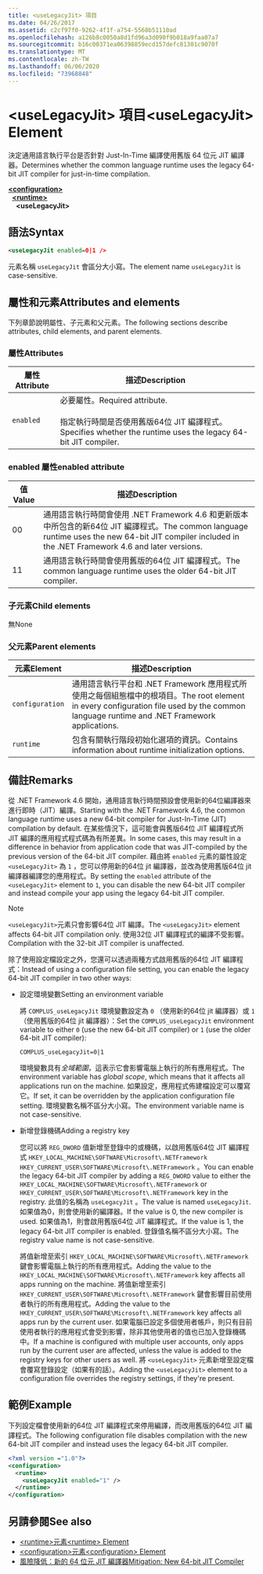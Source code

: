 ```yaml
---
title: <useLegacyJit> 項目
ms.date: 04/26/2017
ms.assetid: c2cf97f0-9262-4f1f-a754-5568b51110ad
ms.openlocfilehash: a126b8c0050a8d1fd96a3d090f9b018a9faa07a7
ms.sourcegitcommit: b16c00371ea06398859ecd157defc81301c9070f
ms.translationtype: MT
ms.contentlocale: zh-TW
ms.lasthandoff: 06/06/2020
ms.locfileid: "73968848"
---
```

# <a name="uselegacyjit-element"></a><span data-ttu-id="a2f42-102">\<useLegacyJit> 項目</span><span class="sxs-lookup"><span data-stu-id="a2f42-102">\<useLegacyJit> Element</span></span>

<span data-ttu-id="a2f42-103">決定通用語言執行平台是否針對 Just-In-Time 編譯使用舊版 64 位元 JIT 編譯器。</span><span class="sxs-lookup"><span data-stu-id="a2f42-103">Determines whether the common language runtime uses the legacy 64-bit JIT compiler for just-in-time compilation.</span></span>  
  
[**\<configuration>**](../configuration-element.md)\
&nbsp;&nbsp;[**\<runtime>**](runtime-element.md)\
&nbsp;&nbsp;&nbsp;&nbsp;**\<useLegacyJit>**  
  
## <a name="syntax"></a><span data-ttu-id="a2f42-104">語法</span><span class="sxs-lookup"><span data-stu-id="a2f42-104">Syntax</span></span>  
  
```xml
<useLegacyJit enabled=0|1 />
```

<span data-ttu-id="a2f42-105">元素名稱 `useLegacyJit` 會區分大小寫。</span><span class="sxs-lookup"><span data-stu-id="a2f42-105">The element name `useLegacyJit` is case-sensitive.</span></span>
  
## <a name="attributes-and-elements"></a><span data-ttu-id="a2f42-106">屬性和元素</span><span class="sxs-lookup"><span data-stu-id="a2f42-106">Attributes and elements</span></span>

<span data-ttu-id="a2f42-107">下列章節說明屬性、子元素和父元素。</span><span class="sxs-lookup"><span data-stu-id="a2f42-107">The following sections describe attributes, child elements, and parent elements.</span></span>  
  
### <a name="attributes"></a><span data-ttu-id="a2f42-108">屬性</span><span class="sxs-lookup"><span data-stu-id="a2f42-108">Attributes</span></span>  
  
| <span data-ttu-id="a2f42-109">屬性</span><span class="sxs-lookup"><span data-stu-id="a2f42-109">Attribute</span></span> | <span data-ttu-id="a2f42-110">描述</span><span class="sxs-lookup"><span data-stu-id="a2f42-110">Description</span></span>                                                                                   |  
| --------- | --------------------------------------------------------------------------------------------- |  
| `enabled` | <span data-ttu-id="a2f42-111">必要屬性。</span><span class="sxs-lookup"><span data-stu-id="a2f42-111">Required attribute.</span></span><br><br><span data-ttu-id="a2f42-112">指定執行時間是否使用舊版64位 JIT 編譯程式。</span><span class="sxs-lookup"><span data-stu-id="a2f42-112">Specifies whether the runtime uses the legacy 64-bit JIT compiler.</span></span> |  
  
### <a name="enabled-attribute"></a><span data-ttu-id="a2f42-113">enabled 屬性</span><span class="sxs-lookup"><span data-stu-id="a2f42-113">enabled attribute</span></span>  
  
| <span data-ttu-id="a2f42-114">值</span><span class="sxs-lookup"><span data-stu-id="a2f42-114">Value</span></span> | <span data-ttu-id="a2f42-115">描述</span><span class="sxs-lookup"><span data-stu-id="a2f42-115">Description</span></span>                                                                                                         |  
| ----- | ------------------------------------------------------------------------------------------------------------------- |  
| <span data-ttu-id="a2f42-116">0</span><span class="sxs-lookup"><span data-stu-id="a2f42-116">0</span></span>     | <span data-ttu-id="a2f42-117">通用語言執行時間會使用 .NET Framework 4.6 和更新版本中所包含的新64位 JIT 編譯程式。</span><span class="sxs-lookup"><span data-stu-id="a2f42-117">The common language runtime uses the new 64-bit JIT compiler included in the .NET Framework 4.6 and later versions.</span></span> |  
| <span data-ttu-id="a2f42-118">1</span><span class="sxs-lookup"><span data-stu-id="a2f42-118">1</span></span>     | <span data-ttu-id="a2f42-119">通用語言執行時間會使用舊版的64位 JIT 編譯程式。</span><span class="sxs-lookup"><span data-stu-id="a2f42-119">The common language runtime uses the older 64-bit JIT compiler.</span></span>                                                     |  
  
### <a name="child-elements"></a><span data-ttu-id="a2f42-120">子元素</span><span class="sxs-lookup"><span data-stu-id="a2f42-120">Child elements</span></span>

<span data-ttu-id="a2f42-121">無</span><span class="sxs-lookup"><span data-stu-id="a2f42-121">None</span></span>
  
### <a name="parent-elements"></a><span data-ttu-id="a2f42-122">父元素</span><span class="sxs-lookup"><span data-stu-id="a2f42-122">Parent elements</span></span>  
  
| <span data-ttu-id="a2f42-123">元素</span><span class="sxs-lookup"><span data-stu-id="a2f42-123">Element</span></span>         | <span data-ttu-id="a2f42-124">描述</span><span class="sxs-lookup"><span data-stu-id="a2f42-124">Description</span></span>                                                                                                       |  
| --------------- | ----------------------------------------------------------------------------------------------------------------- |  
| `configuration` | <span data-ttu-id="a2f42-125">通用語言執行平台和 .NET Framework 應用程式所使用之每個組態檔中的根項目。</span><span class="sxs-lookup"><span data-stu-id="a2f42-125">The root element in every configuration file used by the common language runtime and .NET Framework applications.</span></span> |  
| `runtime`       | <span data-ttu-id="a2f42-126">包含有關執行階段初始化選項的資訊。</span><span class="sxs-lookup"><span data-stu-id="a2f42-126">Contains information about runtime initialization options.</span></span>                                                        |  
  
## <a name="remarks"></a><span data-ttu-id="a2f42-127">備註</span><span class="sxs-lookup"><span data-stu-id="a2f42-127">Remarks</span></span>  

<span data-ttu-id="a2f42-128">從 .NET Framework 4.6 開始，通用語言執行時間預設會使用新的64位編譯器來進行即時（JIT）編譯。</span><span class="sxs-lookup"><span data-stu-id="a2f42-128">Starting with the .NET Framework 4.6, the common language runtime uses a new 64-bit compiler for Just-In-Time (JIT) compilation by default.</span></span> <span data-ttu-id="a2f42-129">在某些情況下，這可能會與舊版64位 JIT 編譯程式所 JIT 編譯的應用程式程式碼為有所差異。</span><span class="sxs-lookup"><span data-stu-id="a2f42-129">In some cases, this may result in a difference in behavior from application code that was JIT-compiled by the previous version of the 64-bit JIT compiler.</span></span> <span data-ttu-id="a2f42-130">藉由將 `enabled` 元素的屬性設定 `<useLegacyJit>` 為 `1` ，您可以停用新的64位 jit 編譯器，並改為使用舊版64位 jit 編譯器編譯您的應用程式。</span><span class="sxs-lookup"><span data-stu-id="a2f42-130">By setting the `enabled` attribute of the `<useLegacyJit>` element to `1`, you can disable the new 64-bit JIT compiler and instead compile your app using the legacy 64-bit JIT compiler.</span></span>  
  
> [!NOTE]
> <span data-ttu-id="a2f42-131">`<useLegacyJit>`元素只會影響64位 JIT 編譯。</span><span class="sxs-lookup"><span data-stu-id="a2f42-131">The `<useLegacyJit>` element affects 64-bit JIT compilation only.</span></span> <span data-ttu-id="a2f42-132">使用32位 JIT 編譯程式的編譯不受影響。</span><span class="sxs-lookup"><span data-stu-id="a2f42-132">Compilation with the 32-bit JIT compiler is unaffected.</span></span>  
  
<span data-ttu-id="a2f42-133">除了使用設定檔設定之外，您還可以透過兩種方式啟用舊版的64位 JIT 編譯程式：</span><span class="sxs-lookup"><span data-stu-id="a2f42-133">Instead of using a configuration file setting, you can enable the legacy 64-bit JIT compiler in two other ways:</span></span>  
  
- <span data-ttu-id="a2f42-134">設定環境變數</span><span class="sxs-lookup"><span data-stu-id="a2f42-134">Setting an environment variable</span></span>

  <span data-ttu-id="a2f42-135">將 `COMPLUS_useLegacyJit` 環境變數設定為 `0` （使用新的64位 jit 編譯器）或 `1` （使用舊版的64位 jit 編譯器）：</span><span class="sxs-lookup"><span data-stu-id="a2f42-135">Set the `COMPLUS_useLegacyJit` environment variable to either `0` (use the new 64-bit JIT compiler) or `1` (use the older 64-bit JIT compiler):</span></span>
  
  ```env  
  COMPLUS_useLegacyJit=0|1  
  ```  
  
  <span data-ttu-id="a2f42-136">環境變數具有*全域範圍*，這表示它會影響電腦上執行的所有應用程式。</span><span class="sxs-lookup"><span data-stu-id="a2f42-136">The environment variable has *global scope*, which means that it affects all applications run on the machine.</span></span> <span data-ttu-id="a2f42-137">如果設定，應用程式佈建檔設定可以覆寫它。</span><span class="sxs-lookup"><span data-stu-id="a2f42-137">If set, it can be overridden by the application configuration file setting.</span></span> <span data-ttu-id="a2f42-138">環境變數名稱不區分大小寫。</span><span class="sxs-lookup"><span data-stu-id="a2f42-138">The environment variable name is not case-sensitive.</span></span>
  
- <span data-ttu-id="a2f42-139">新增登錄機碼</span><span class="sxs-lookup"><span data-stu-id="a2f42-139">Adding a registry key</span></span>

  <span data-ttu-id="a2f42-140">您可以將 `REG_DWORD` 值新增至登錄中的或機碼，以啟用舊版64位 JIT 編譯程式 `HKEY_LOCAL_MACHINE\SOFTWARE\Microsoft\.NETFramework` `HKEY_CURRENT_USER\SOFTWARE\Microsoft\.NETFramework` 。</span><span class="sxs-lookup"><span data-stu-id="a2f42-140">You can enable the legacy 64-bit JIT compiler by adding a `REG_DWORD` value to either the `HKEY_LOCAL_MACHINE\SOFTWARE\Microsoft\.NETFramework` or `HKEY_CURRENT_USER\SOFTWARE\Microsoft\.NETFramework` key in the registry.</span></span> <span data-ttu-id="a2f42-141">此值的名稱為 `useLegacyJit` 。</span><span class="sxs-lookup"><span data-stu-id="a2f42-141">The value is named `useLegacyJit`.</span></span> <span data-ttu-id="a2f42-142">如果值為0，則會使用新的編譯器。</span><span class="sxs-lookup"><span data-stu-id="a2f42-142">If the value is 0, the new compiler is used.</span></span> <span data-ttu-id="a2f42-143">如果值為1，則會啟用舊版64位 JIT 編譯程式。</span><span class="sxs-lookup"><span data-stu-id="a2f42-143">If the value is 1, the legacy 64-bit JIT compiler is enabled.</span></span> <span data-ttu-id="a2f42-144">登錄值名稱不區分大小寫。</span><span class="sxs-lookup"><span data-stu-id="a2f42-144">The registry value name is not case-sensitive.</span></span>
  
  <span data-ttu-id="a2f42-145">將值新增至索引 `HKEY_LOCAL_MACHINE\SOFTWARE\Microsoft\.NETFramework` 鍵會影響電腦上執行的所有應用程式。</span><span class="sxs-lookup"><span data-stu-id="a2f42-145">Adding the value to the `HKEY_LOCAL_MACHINE\SOFTWARE\Microsoft\.NETFramework` key affects all apps running on the machine.</span></span> <span data-ttu-id="a2f42-146">將值新增至索引 `HKEY_CURRENT_USER\SOFTWARE\Microsoft\.NETFramework` 鍵會影響目前使用者執行的所有應用程式。</span><span class="sxs-lookup"><span data-stu-id="a2f42-146">Adding the value to the `HKEY_CURRENT_USER\SOFTWARE\Microsoft\.NETFramework` key affects all apps run by the current user.</span></span> <span data-ttu-id="a2f42-147">如果電腦已設定多個使用者帳戶，則只有目前使用者執行的應用程式會受到影響，除非其他使用者的值也已加入登錄機碼中。</span><span class="sxs-lookup"><span data-stu-id="a2f42-147">If a machine is configured with multiple user accounts, only apps run by the current user are affected, unless the value is added to the registry keys for other users as well.</span></span> <span data-ttu-id="a2f42-148">將 `<useLegacyJit>` 元素新增至設定檔會覆寫登錄設定（如果有的話）。</span><span class="sxs-lookup"><span data-stu-id="a2f42-148">Adding the `<useLegacyJit>` element to a configuration file overrides the registry settings, if they're present.</span></span>  
  
## <a name="example"></a><span data-ttu-id="a2f42-149">範例</span><span class="sxs-lookup"><span data-stu-id="a2f42-149">Example</span></span>  

<span data-ttu-id="a2f42-150">下列設定檔會使用新的64位 JIT 編譯程式來停用編譯，而改用舊版的64位 JIT 編譯程式。</span><span class="sxs-lookup"><span data-stu-id="a2f42-150">The following configuration file disables compilation with the new 64-bit JIT compiler and instead uses the legacy 64-bit JIT compiler.</span></span>  
  
```xml  
<?xml version ="1.0"?>  
<configuration>  
  <runtime>  
    <useLegacyJit enabled="1" />  
  </runtime>  
</configuration>  
```  
  
## <a name="see-also"></a><span data-ttu-id="a2f42-151">另請參閱</span><span class="sxs-lookup"><span data-stu-id="a2f42-151">See also</span></span>

- [<span data-ttu-id="a2f42-152">\<runtime>元素</span><span class="sxs-lookup"><span data-stu-id="a2f42-152">\<runtime> Element</span></span>](runtime-element.md)
- [<span data-ttu-id="a2f42-153">\<configuration>元素</span><span class="sxs-lookup"><span data-stu-id="a2f42-153">\<configuration> Element</span></span>](../configuration-element.md)
- [<span data-ttu-id="a2f42-154">風險降低：新的 64 位元 JIT 編譯器</span><span class="sxs-lookup"><span data-stu-id="a2f42-154">Mitigation: New 64-bit JIT Compiler</span></span>](../../../migration-guide/mitigation-new-64-bit-jit-compiler.md)
